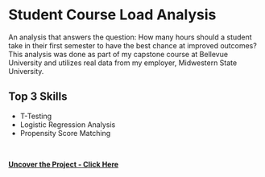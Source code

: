 # Student Course Load Analysis
An analysis that answers the question: How many hours should a student take in their first semester to have the best chance at improved outcomes?
This analysis was done as part of my capstone course at Bellevue University and utilizes real data from my employer, Midwestern State University. 

## Top 3 Skills

* T-Testing
* Logistic Regression Analysis
* Propensity Score Matching
<br>

**[<i class="fa-solid fa-up-right-from-square"></i> Uncover the Project - Click Here](https://github.com/darinjyoung/Data-Science-Projects/blob/main/Student%20Course%20Load%20Analysis.ipynb)**
